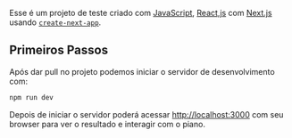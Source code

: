 Esse é um projeto de teste criado com [JavaScript](https://www.javascript.com/), [React,js](https://reactjs.org/) com [Next.js](https://nextjs.org/) usando [`create-next-app`](https://github.com/vercel/next.js/tree/canary/packages/create-next-app).


## Primeiros Passos

Após dar pull no projeto podemos iniciar o servidor de desenvolvimento com:

```bash
npm run dev
```

Depois de iniciar o servidor poderá acessar [http://localhost:3000](http://localhost:3000) com seu browser para ver o resultado e interagir com o piano.
